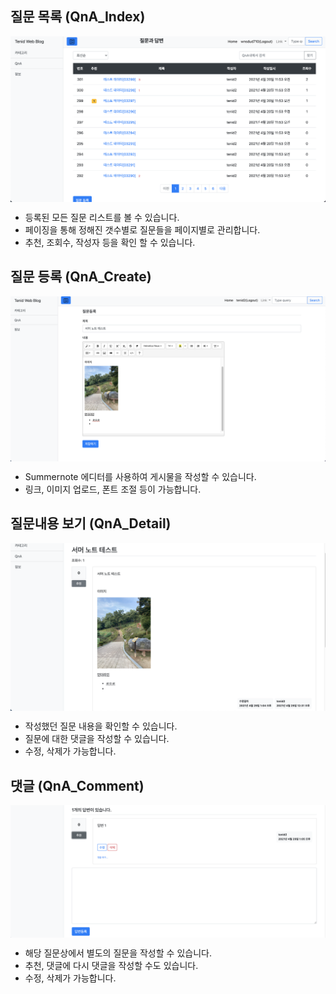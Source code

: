## 질문 목록 (QnA_Index)
<img src="images/QnA_index.png" align="middle"/>

- 등록된 모든 질문 리스트를 볼 수 있습니다.
- 페이징을 통해 정해진 갯수별로 질문들을 페이지별로 관리합니다.
- 추천, 조회수, 작성자 등을 확인 할 수 있습니다.

## 질문 등록 (QnA_Create)
<img src="images/QnA_Create.png" align="middle"/> 

- Summernote 에디터를 사용하여 게시물을 작성할 수 있습니다.
- 링크, 이미지 업로드, 폰트 조절 등이 가능합니다.

## 질문내용 보기 (QnA_Detail)
<img src="images/QnA_Detail.png" align="middle"/> 

- 작성했던 질문 내용을 확인할 수 있습니다.
- 질문에 대한 댓글을 작성할 수 있습니다.
- 수정, 삭제가 가능합니다.

## 댓글 (QnA_Comment)
<img src="images/QnA_Comment.png" align="middle"/> 

- 해당 질문상에서 별도의 질문을 작성할 수 있습니다.
- 추천, 댓글에 다시 댓글을 작성할 수도 있습니다.
- 수정, 삭제가 가능합니다.
